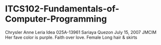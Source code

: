 # ITCS102-Fundamentals-of-Computer-Programming
Chrysler Anne Leria Idea
025A-13961
Sariaya Quezon
July 15, 2007
JMCIM
Her fave color is purple.
Faith over love.
Female
Long hair & skirts
